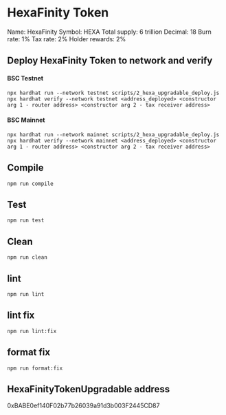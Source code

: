# HexaFinity Token

Name: HexaFinity
Symbol: HEXA
Total supply: 6 trillion
Decimal: 18
Burn rate: 1%
Tax rate: 2%
Holder rewards: 2%

## Deploy HexaFinity Token to network and verify

#### BSC Testnet

```shell
npx hardhat run --network testnet scripts/2_hexa_upgradable_deploy.js
npx hardhat verify --network testnet <address_deployed> <constructor arg 1 - router address> <constructor arg 2 - tax receiver address>
```

#### BSC Mainnet

```shell
npx hardhat run --network mainnet scripts/2_hexa_upgradable_deploy.js
npx hardhat verify --network mainnet <address_deployed> <constructor arg 1 - router address> <constructor arg 2 - tax receiver address>
```

## Compile

```shell
npm run compile
```

## Test

```shell
npm run test
```

## Clean

```shell
npm run clean
```

## lint

```shell
npm run lint
```

## lint fix

```shell
npm run lint:fix
```

## format fix

```shell
npm run format:fix
```

## HexaFinityTokenUpgradable address
0xBABE0ef140F02b77b26039a91d3b003F2445CD87
